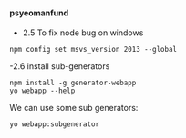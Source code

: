 #### psyeomanfund

- 2.5
To fix node bug on windows
```
npm config set msvs_version 2013 --global
```
-2.6
install sub-generators
```
npm install -g generator-webapp
yo webapp --help
```
We can use some sub generators:
```
yo webapp:subgenerator
```
